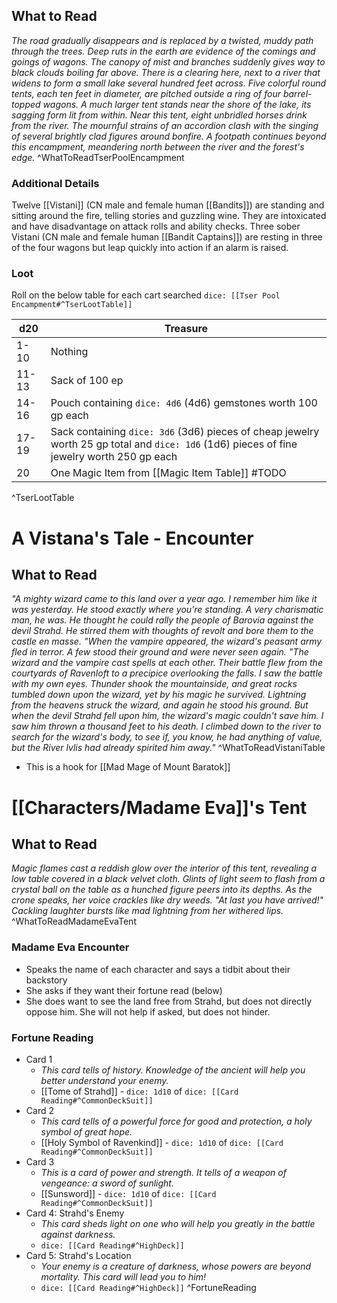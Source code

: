 ## What to Read
*The road gradually disappears and is replaced by a twisted, muddy path through the trees. Deep ruts in the earth are evidence of the comings and goings of wagons.
The canopy of mist and branches suddenly gives way to black clouds boiling far above. There is a clearing here, next to a river that widens to form a small lake several hundred feet across. Five colorful round tents, each ten feet in diameter, are pitched outside a ring of four barrel-topped wagons. A much larger tent stands near the shore of the lake, its sagging form lit from within. Near this tent, eight unbridled horses drink from the river.
The mournful strains of an accordion clash with the singing of several brightly clad figures around bonfire. A footpath continues beyond this encampment, meandering north between the river and the forest's edge.*
^WhatToReadTserPoolEncampment

### Additional Details
Twelve [[Vistani]] (CN male and female human [[Bandits]]) are standing and sitting around the fire, telling stories and guzzling wine. They are intoxicated and have disadvantage on attack rolls and ability checks. 
Three sober Vistani (CN male and female human [[Bandit Captains]]) are resting in three of the four wagons but leap quickly into action if an alarm is raised.

### Loot
Roll on the below table for each cart searched
`dice: [[Tser Pool Encampment#^TserLootTable]]`

| d20   | Treasure                                                                                                                                   |
| ----- | ------------------------------------------------------------------------------------------------------------------------------------------ |
| 1-10  | Nothing                                                                                                                                    |
| 11-13 | Sack of 100 ep                                                                                                                             |
| 14-16 | Pouch containing `dice: 4d6` (4d6) gemstones worth 100 gp each                                                                             |
| 17-19 | Sack containing `dice: 3d6` (3d6) pieces of cheap jewelry worth 25 gp total and `dice: 1d6` (1d6) pieces of fine jewelry worth 250 gp each |
| 20    | One Magic Item from [[Magic Item Table]] #TODO                                                                                             |
^TserLootTable


# A Vistana's Tale - Encounter
## What to Read
*"A mighty wizard came to this land over a year ago. I remember him like it was yesterday. He stood exactly where you're standing. A very charismatic man, he was. He thought he could rally the people of Barovia against the devil Strahd. He stirred them with thoughts of revolt and bore them to the castle en masse.
"When the vampire appeared, the wizard's peasant army fled in terror. A few stood their ground and were never seen again.
"The wizard and the vampire cast spells at each other. Their battle flew from the courtyards of Ravenloft to a precipice overlooking the falls. I saw the battle with my own eyes. Thunder shook the mountainside, and great rocks tumbled down upon the wizard, yet by his magic he survived. Lightning from the heavens struck the wizard, and again he stood his ground. But when the devil Strahd fell upon him, the wizard's magic couldn't save him. I saw him thrown a thousand feet to his death. I climbed down to the river to search for the wizard's body, to see if, you know, he had anything of value, but the River lvlis had already spirited him away."*
^WhatToReadVistaniTable

- This is a hook for [[Mad Mage of Mount Baratok]]

# [[Characters/Madame Eva]]'s Tent

## What to Read
*Magic flames cast a reddish glow over the interior of this tent, revealing a low table covered in a black velvet cloth. Glints of light seem to flash from a crystal ball on the table as a hunched figure peers into its depths. As the crone speaks, her voice crackles like dry weeds. "At last you have arrived!" Cackling laughter bursts like mad lightning from her withered lips.*
^WhatToReadMadameEvaTent

### Madame Eva Encounter
- Speaks the name of each character and says a tidbit about their backstory
- She asks if they want their fortune read (below)
- She does want to see the land free from Strahd, but does not directly oppose him. She will not help if asked, but does not hinder. 

### Fortune Reading
- Card 1
	- *This card tells of history. Knowledge of the ancient will help you better understand your enemy.*
	- [[Tome of Strahd]] - `dice: 1d10` of `dice: [[Card Reading#^CommonDeckSuit]]`
- Card 2
	- *This card tells of a powerful force for good and protection, a holy symbol of great hope.*
	- [[Holy Symbol of Ravenkind]] - `dice: 1d10` of `dice: [[Card Reading#^CommonDeckSuit]]`
- Card 3
	- *This is a card of power and strength. It tells of a weapon of vengeance: a sword of sunlight.*
	- [[Sunsword]] - `dice: 1d10` of `dice: [[Card Reading#^CommonDeckSuit]]`
- Card 4: Strahd's Enemy 
	- *This card sheds light on one who will help you greatly in the battle against darkness.*
	 - `dice: [[Card Reading#^HighDeck]]`
- Card 5: Strahd's Location
	- *Your enemy is a creature of darkness, whose powers are beyond mortality. This card will lead you to him!*
	- `dice: [[Card Reading#^HighDeck]]`
^FortuneReading
